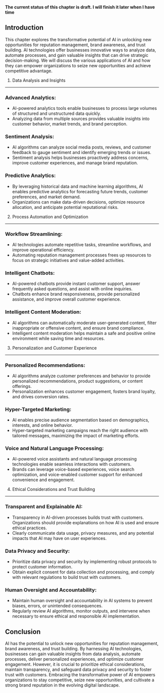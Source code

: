 **The current status of this chapter is draft. I will finish it later when I have time**

Introduction
------------

This chapter explores the transformative potential of AI in unlocking new opportunities for reputation management, brand awareness, and trust building. AI technologies offer businesses innovative ways to analyze data, automate processes, and gain valuable insights that can drive strategic decision-making. We will discuss the various applications of AI and how they can empower organizations to seize new opportunities and achieve competitive advantage.

1. Data Analysis and Insights
-----------------------------

### Advanced Analytics:

* AI-powered analytics tools enable businesses to process large volumes of structured and unstructured data quickly.
* Analyzing data from multiple sources provides valuable insights into customer behavior, market trends, and brand perception.

### Sentiment Analysis:

* AI algorithms can analyze social media posts, reviews, and customer feedback to gauge sentiment and identify emerging trends or issues.
* Sentiment analysis helps businesses proactively address concerns, improve customer experiences, and manage brand reputation.

### Predictive Analytics:

* By leveraging historical data and machine learning algorithms, AI enables predictive analytics for forecasting future trends, customer preferences, and market demand.
* Organizations can make data-driven decisions, optimize resource allocation, and anticipate potential reputational risks.

2. Process Automation and Optimization
--------------------------------------

### Workflow Streamlining:

* AI technologies automate repetitive tasks, streamline workflows, and improve operational efficiency.
* Automating reputation management processes frees up resources to focus on strategic initiatives and value-added activities.

### Intelligent Chatbots:

* AI-powered chatbots provide instant customer support, answer frequently asked questions, and assist with online inquiries.
* Chatbots enhance brand responsiveness, provide personalized assistance, and improve overall customer experience.

### Intelligent Content Moderation:

* AI algorithms can automatically moderate user-generated content, filter inappropriate or offensive content, and ensure brand compliance.
* Intelligent content moderation helps maintain a safe and positive online environment while saving time and resources.

3. Personalization and Customer Experience
------------------------------------------

### Personalized Recommendations:

* AI algorithms analyze customer preferences and behavior to provide personalized recommendations, product suggestions, or content offerings.
* Personalization enhances customer engagement, fosters brand loyalty, and drives conversion rates.

### Hyper-Targeted Marketing:

* AI enables precise audience segmentation based on demographics, interests, and online behavior.
* Hyper-targeted marketing campaigns reach the right audience with tailored messages, maximizing the impact of marketing efforts.

### Voice and Natural Language Processing:

* AI-powered voice assistants and natural language processing technologies enable seamless interactions with customers.
* Brands can leverage voice-based experiences, voice search optimization, and voice-enabled customer support for enhanced convenience and engagement.

4. Ethical Considerations and Trust Building
--------------------------------------------

### Transparent and Explainable AI:

* Transparency in AI-driven processes builds trust with customers. Organizations should provide explanations on how AI is used and ensure ethical practices.
* Clearly communicate data usage, privacy measures, and any potential impacts that AI may have on user experiences.

### Data Privacy and Security:

* Prioritize data privacy and security by implementing robust protocols to protect customer information.
* Obtain explicit consent for data collection and processing, and comply with relevant regulations to build trust with customers.

### Human Oversight and Accountability:

* Maintain human oversight and accountability in AI systems to prevent biases, errors, or unintended consequences.
* Regularly review AI algorithms, monitor outputs, and intervene when necessary to ensure ethical and responsible AI implementation.

Conclusion
----------

AI has the potential to unlock new opportunities for reputation management, brand awareness, and trust building. By harnessing AI technologies, businesses can gain valuable insights from data analysis, automate processes, deliver personalized experiences, and optimize customer engagement. However, it is crucial to prioritize ethical considerations, maintain transparency, and safeguard data privacy and security to foster trust with customers. Embracing the transformative power of AI empowers organizations to stay competitive, seize new opportunities, and cultivate a strong brand reputation in the evolving digital landscape.
